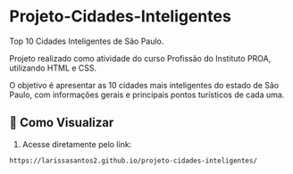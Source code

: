 # Projeto-Cidades-Inteligentes

Top 10 Cidades Inteligentes de São Paulo.

Projeto realizado como atividade do curso Profissão do Instituto PROA, utilizando HTML e CSS.

O objetivo é apresentar as 10 cidades mais inteligentes do estado de São Paulo, com informações gerais e principais pontos turísticos de cada uma.

## 🚀 Como Visualizar

1. Acesse diretamente pelo link:

```bash
https://larissasantos2.github.io/projeto-cidades-inteligentes/
